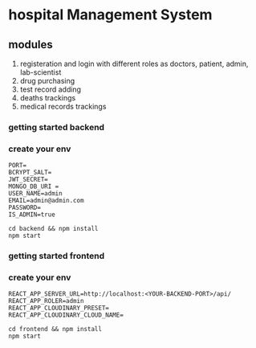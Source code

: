# hospital Management System

## modules
1. registeration and login with different roles as doctors, patient, admin, lab-scientist
2. drug purchasing
3. test record adding
4. deaths trackings
5. medical records trackings


### getting started backend

### create your env
```
PORT=
BCRYPT_SALT=
JWT_SECRET=
MONGO_DB_URI =
USER_NAME=admin
EMAIL=admin@admin.com
PASSWORD=
IS_ADMIN=true
```

```
cd backend && npm install
npm start
```

### getting started frontend
### create your env
```
REACT_APP_SERVER_URL=http://localhost:<YOUR-BACKEND-PORT>/api/
REACT_APP_ROLER=admin
REACT_APP_CLOUDINARY_PRESET=
REACT_APP_CLOUDINARY_CLOUD_NAME=
```

```
cd frontend && npm install
npm start
```